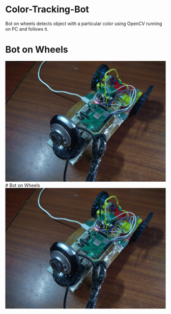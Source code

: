 # Color-Tracking-Bot
Bot on wheels detects object with a particular color using OpenCV running on PC and follows it.
# Bot on Wheels
<img src="https://github.com/SahilVerma0651/Color-Tracking-Bot/blob/master/Bot.jpg"/>
# Bot on Wheels
<img src="https://github.com/SahilVerma0651/Color-Tracking-Bot/blob/master/Bot.jpg"/>
